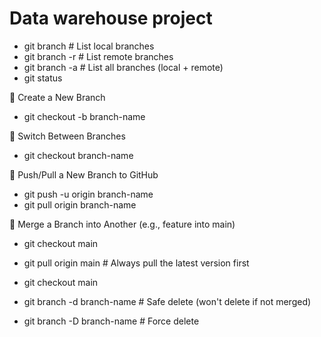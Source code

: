 # Data warehouse project
 
- git branch              # List local branches
- git branch -r           # List remote branches
- git branch -a           # List all branches (local + remote)
- git status
 
🌿 Create a New Branch
- git checkout -b branch-name
 
🔁 Switch Between Branches
- git checkout branch-name
 
🔼 Push/Pull a New Branch to GitHub
- git push -u origin branch-name
- git pull origin branch-name
 
 
🧬 Merge a Branch into Another (e.g., feature into main)
- git checkout main
- git pull origin main           # Always pull the latest version first
- git checkout main
 
- git branch -d branch-name      # Safe delete (won't delete if not merged)
- git branch -D branch-name      # Force delete
 
 
 
 
 
 